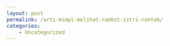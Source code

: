 ```yaml
---
layout: post
permalink: /arti-mimpi-melihat-rambut-istri-rontok/
categories:
    - Uncategorized
---
```


